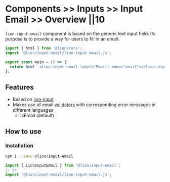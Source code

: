 # Components >> Inputs >> Input Email >> Overview ||10

`lion-input-email` component is based on the generic text input field. Its purpose is to provide a way for users to fill in an email.

```js script
import { html } from '@lion/core';
import '@lion/input-email/lion-input-email.js';
```

```js preview-story
export const main = () => {
  return html` <lion-input-email label="Email" name="email"></lion-input-email> `;
};
```

## Features

- Based on [lion-input](?path=/docs/forms-input--main#input)
- Makes use of email [validators](?path=/docs/forms-validation-overview--main#validate) with corresponding error messages in different languages
  - IsEmail (default)

## How to use

### Installation

```bash
npm i --save @lion/input-email
```

```js
import { LionInputEmail } from '@lion/input-email';
// or
import '@lion/input-email/lion-input-email.js';
```
